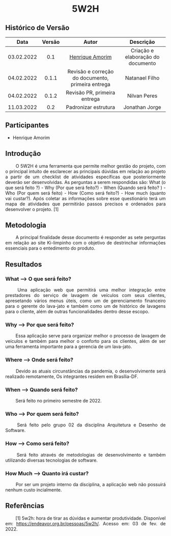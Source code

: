 # <center> 5W2H

## Histórico de Versão<br>
| Data | Versão | Autor | Descrição |
| :-:|:-:|:-:|:-: |
| 03.02.2022| 0.1 | [Henrique Amorim](https://github.com/HenriqueAmorim20)| Criação e elaboração do documento |
| 04.02.2022 | 0.1.1 | Revisão e correção do documento, primeira entrega | Natanael Filho |
| 04.02.2022 | 0.1.2 | Revisão PR, primeira entrega | Nilvan Peres |
| 11.03.2022 | 0.2 | Padronizar estrutura  | Jonathan Jorge|

## Participantes

- Henrique Amorim

## Introdução

<p align="justify">&emsp;&emsp;
  O 5W2H é uma ferramenta que permite melhor gestão do projeto, com o principal intuito de esclarecer as principais dúvidas em relação ao projeto a partir de um checklist de atividades específicas que posteriormente deverão ser desenvolvidas. As perguntas a serem respondidas são: What (o que será feito ?) - Why (Por que será feito?) - When (Quando será feito? ) - Who (Por quem será feito) - How (Como será feito?) - How much (quanto vai custar?). Após coletar as informações sobre esse questionário terá um mapa de atividades que permitirão passos precisos e ordenados para desenvolver o projeto. [1]
</p>

## Metodologia

<p align="justify">&emsp;&emsp;
    A principal finalidade desse documento é responder as sete perguntas em relação ao site Ki-limpinho com o objetivo de destrinchar informações essenciais para o entedimento do produto.
</p>

## Resultados

### What --> O que será feito?

<p align="justify">&emsp;&emsp;
  Uma aplicação web que permitirá uma melhor integração entre prestadores do serviço de lavagem de veículos com seus clientes, apresetando vários menus úteis, como um de gerenciamento financeiro para o gerente do lava-jato e também como um de histórico de lavagens para o cliente, além de outras funcionalidades dentro desse escopo.
</p>

### Why --> Por que será feito?
<p align="justify">&emsp;&emsp;
Essa aplicação serve para organizar melhor o processo de lavagem de veículos e também para melhor o conforto para os clientes, além de ser uma ferramenta importante para a gerencia de um lava-jato.
</p>

### Where --> Onde será feito?
<p align="justify">&emsp;&emsp;
  Devido as atuais circunstâncias da pandemia, o desenvolvimente será realizado remotamente, Os integrantes residem em Brasília-DF.
</p>

### When --> Quando será feito?
<p align="justify">&emsp;&emsp;
  Será feito no primeiro semestre de 2022.
</p>


### Who --> Por quem será feito?
<p align="justify">&emsp;&emsp;
  Será feito pelo grupo 02 da disciplina Arquitetura e Desenho de Software.
</p>

### How --> Como será feito?
<p align="justify">&emsp;&emsp;
  Será feito através de metodologias de desenvolvimento e também utilizando diversas tecnologias de software.
</p>


### How Much --> Quanto irá custar?
<p align="justify">&emsp;&emsp;
    Por ser um projeto interno da disciplina, a aplicação web não possuirá nenhum custo incialmente.
</p>


## Referências
<p align="justify">&emsp;&emsp; [1] 5w2h: hora de tirar as dúvidas e aumentar produtividade. Disponível em: <a href="https://endeavor.org.br/pessoas/5w2h/" target="_blanck">https://endeavor.org.br/pessoas/5w2h/</a>. Acesso em: 03 de fev. de 2022.</p>